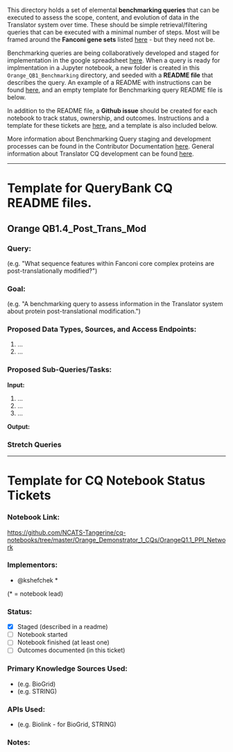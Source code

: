 This directory holds a set of elemental **benchmarking queries** that can be executed to assess the scope, content, and evolution of data in the Translator system over time. These should be simple retrieval/filtering queries that can be executed with a minimal number of steps. Most will be framed around the **Fanconi gene sets** listed [here](https://github.com/NCATS-Tangerine/cq-notebooks/tree/master/FA_gene_sets) - but they need not be.

Benchmarking queries are being collaboratively developed and staged for implementation in the google spreadsheet [here](https://docs.google.com/spreadsheets/d/1wbP1Ykryibcan2ZgZTOmnGp9WjcRE7nNig3akiq0PuY/edit#gid=1337100562).  When a query is ready for implmentation in a Jupyter notebook, a new folder is created in this `Orange_QB1_Benchmarking` directory, and seeded with a **README file** that describes the query. An example of a README with instructions can be found [here](https://github.com/NCATS-Tangerine/cq-notebooks/blob/master/Contributor_Docs/cq_readme_template.md), and an empty template for Benchmarking query README file is below.

In addition to the README file, a **Github issue** should be created for each notebook to track status, ownership, and outcomes.  Instructions and a template for these tickets are [here](https://github.com/NCATS-Tangerine/cq-notebooks/blob/master/Contributor_Docs/notebook_status_ticket_template.md), and a template is also included below.

More information about Benchmarking Query staging and development processes can be found in the Contributor Documentation [here](https://github.com/NCATS-Tangerine/cq-notebooks/blob/master/Contributor_Docs/Query_Bank_CQ_Development.md). General information about Translator CQ development can be found [here](https://github.com/NCATS-Tangerine/cq-notebooks/blob/master/Contributor_Docs/CONTRIBUTING.md).
    

-----

# Template for QueryBank CQ README files.

## Orange QB1.4_Post_Trans_Mod

### Query:
(e.g. "What sequence features within Fanconi core complex proteins are post-translationally modified?")

### Goal:
(e.g. "A benchmarking query to assess information in the Translator system about protein post-translational modification.")

### Proposed Data Types, Sources, and Access Endpoints:
  1. ...
  2. ...
  
### Proposed Sub-Queries/Tasks:
   
**Input:** 
  1. ...
  2. ...
  3. ...

**Output:**


 
 ### Stretch Queries
 
 
 --------------------------------------------------------------------------
 
 # Template for CQ Notebook Status Tickets
 
 ### Notebook Link:  
https://github.com/NCATS-Tangerine/cq-notebooks/tree/master/Orange_Demonstrator_1_CQs/OrangeQ1.1_PPI_Network

### Implementors: 
- @kshefchek * 

(* = notebook lead)

### Status: 
- [x] Staged (described in a readme)
- [ ] Notebook started
- [ ] Notebook finished (at least one)
- [ ] Outcomes documented (in this ticket)

### Primary Knowledge Sources Used:
- (e.g. BioGrid)
- (e.g. STRING)

### APIs Used:
- (e.g. Biolink - for BioGrid, STRING)

### Notes:




